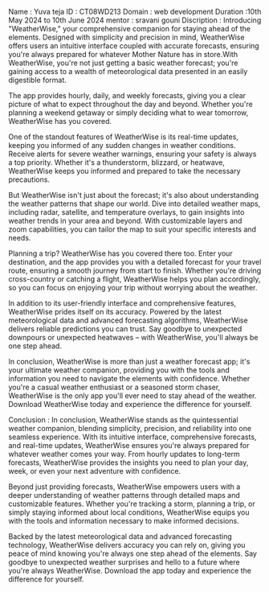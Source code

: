 Name : Yuva teja
ID   : CT08WD213
Domain : web development
Duration :10th May 2024 to 10th June 2024
mentor : sravani gouni
Discription : Introducing "WeatherWise," your comprehensive companion for staying ahead of the elements. Designed with simplicity and precision in mind, WeatherWise offers users an intuitive interface coupled with accurate forecasts, ensuring you're always prepared for whatever Mother Nature has in store.With WeatherWise, you're not just getting a basic weather forecast; you're gaining access to a wealth of meteorological data presented in an easily digestible format.

The app provides hourly, daily, and weekly forecasts, giving you a clear picture of what to expect throughout the day and beyond. Whether you're planning a weekend getaway or simply deciding what to wear tomorrow, WeatherWise has you covered.

One of the standout features of WeatherWise is its real-time updates, keeping you informed of any sudden changes in weather conditions. Receive alerts for severe weather warnings, ensuring your safety is always a top priority. Whether it's a thunderstorm, blizzard, or heatwave, WeatherWise keeps you informed and prepared to take the necessary precautions.

But WeatherWise isn't just about the forecast; it's also about understanding the weather patterns that shape our world. Dive into detailed weather maps, including radar, satellite, and temperature overlays, to gain insights into weather trends in your area and beyond. With customizable layers and zoom capabilities, you can tailor the map to suit your specific interests and needs.

Planning a trip? WeatherWise has you covered there too. Enter your destination, and the app provides you with a detailed forecast for your travel route, ensuring a smooth journey from start to finish. Whether you're driving cross-country or catching a flight, WeatherWise helps you plan accordingly, so you can focus on enjoying your trip without worrying about the weather.

In addition to its user-friendly interface and comprehensive features, WeatherWise prides itself on its accuracy. Powered by the latest meteorological data and advanced forecasting algorithms, WeatherWise delivers reliable predictions you can trust. Say goodbye to unexpected downpours or unexpected heatwaves – with WeatherWise, you'll always be one step ahead.

In conclusion, WeatherWise is more than just a weather forecast app; it's your ultimate weather companion, providing you with the tools and information you need to navigate the elements with confidence. Whether you're a casual weather enthusiast or a seasoned storm chaser, WeatherWise is the only app you'll ever need to stay ahead of the weather. Download WeatherWise today and experience the difference for yourself.

Conclusion : In conclusion, WeatherWise stands as the quintessential weather companion, blending simplicity, precision, and reliability into one seamless experience. With its intuitive interface, comprehensive forecasts, and real-time updates, WeatherWise ensures you're always prepared for whatever weather comes your way. From hourly updates to long-term forecasts, WeatherWise provides the insights you need to plan your day, week, or even your next adventure with confidence.

Beyond just providing forecasts, WeatherWise empowers users with a deeper understanding of weather patterns through detailed maps and customizable features. Whether you're tracking a storm, planning a trip, or simply staying informed about local conditions, WeatherWise equips you with the tools and information necessary to make informed decisions.

Backed by the latest meteorological data and advanced forecasting technology, WeatherWise delivers accuracy you can rely on, giving you peace of mind knowing you're always one step ahead of the elements. Say goodbye to unexpected weather surprises and hello to a future where you're always WeatherWise. Download the app today and experience the difference for yourself.
